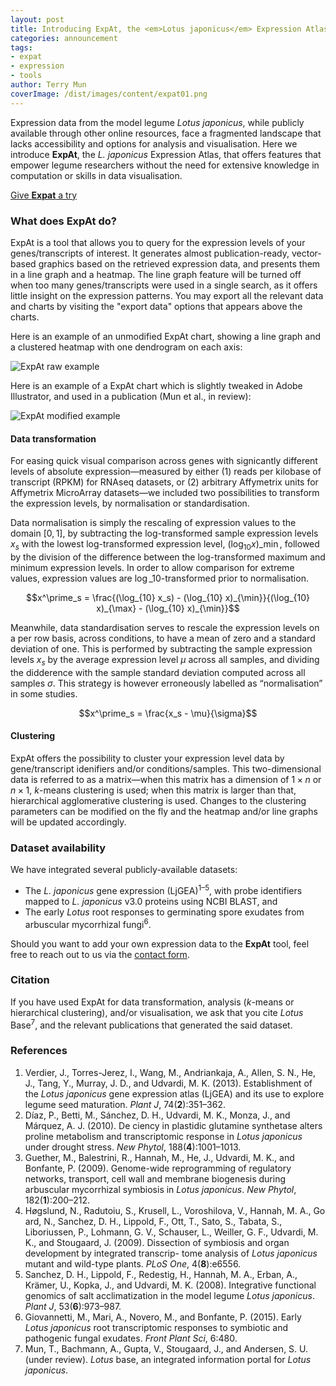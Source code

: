```yaml
---
layout: post
title: Introducing ExpAt, the <em>Lotus japonicus</em> Expression Atlas
categories: announcement
tags:
- expat
- expression
- tools
author: Terry Mun
coverImage: /dist/images/content/expat01.png
---
```

Expression data from the model legume *Lotus japonicus*, while publicly available through other online resources, face a fragmented landscape that lacks accessibility and options for analysis and visualisation. Here we introduce **ExpAt**, the *L. japonicus* Expression Atlas, that offers features that empower legume researchers without the need for extensive knowledge in computation or skills in data visualisation.

<p class="align-center"><a href="/expat" title="Expression Atlas for Lotus japonicus" class="button">Give <strong>Expat</strong> a try</a></p>

### What does ExpAt do?

ExpAt is a tool that allows you to query for the expression levels of your genes/transcripts of interest. It generates almost publication-ready, vector-based graphics based on the retrieved expression data, and presents them in a line graph and a heatmap. The line graph feature will be turned off when too many genes/transcripts were used in a single search, as it offers little insight on the expression patterns. You may export all the relevant data and charts by visiting the "export data" options that appears above the charts.

Here is an example of an unmodified ExpAt chart, showing a line graph and a clustered heatmap with one dendrogram on each axis:

![ExpAt raw example](/dist/images/content/expat01.png)

Here is an example of a ExpAt chart which is slightly tweaked in Adobe Illustrator, and used in a publication (Mun et al., in review):

![ExpAt modified example](/dist/images/content/expat02.png)

#### Data transformation

For easing quick visual comparison across genes with signicantly different levels of absolute expression&mdash;measured by either (1) reads per kilobase of transcript (RPKM) for RNAseq datasets, or (2) arbitrary Affymetrix units for Affymetrix MicroArray datasets&mdash;we included two possibilities to transform the expression levels, by normalisation or standardisation.

Data normalisation is simply the rescaling of expression values to the domain $[0, 1]$, by subtracting the log-transformed sample expression levels $x_s$ with the lowest log-transformed expression level, $(\log_{10} x)\_{\min}$, followed by the division of the difference between the log-transformed maximum and minimum expression levels. In order to allow comparison for extreme values, expression values are $\log\_{10}$-transformed prior to normalisation.

$$x^\prime_s = \frac{(\log_{10} x_s) - (\log_{10} x)_{\min}}{(\log_{10} x)_{\max} - (\log_{10} x)_{\min}}$$

Meanwhile, data standardisation serves to rescale the expression levels on a per row basis, across conditions, to have a mean of zero and a standard deviation of one. This is performed by subtracting the sample expression levels $x_s$ by the average expression level $\mu$ across all samples, and dividing the didderence with the sample standard deviation computed across all samples $\sigma$. This strategy is however erroneously labelled as “normalisation” in some studies.

$$x^\prime_s = \frac{x_s - \mu}{\sigma}$$

#### Clustering

ExpAt offers the possibility to cluster your expression level data by gene/transcript idenifiers and/or conditions/samples. This two-dimensional data is referred to as a matrix&mdash;when this matrix has a dimension of $1 \times n$ or $n \times 1$, *k*-means clustering is used; when this matrix is larger than that, hierarchical agglomerative clustering is used. Changes to the clustering parameters can be modified on the fly and the heatmap and/or line graphs will be updated accordingly.

### Dataset availability

We have integrated several publicly-available datasets:

- The *L. japonicus* gene expression (LjGEA)<sup>1&ndash;5</sup>, with probe identifiers mapped to *L. japonicus* v3.0 proteins using NCBI BLAST, and
- The early *Lotus* root responses to germinating spore exudates from arbuscular mycorrhizal fungi<sup>6</sup>.

Should you want to add your own expression data to the **ExpAt** tool, feel free to reach out to us via the [contact form](/meta/contact).

### Citation

If you have used ExpAt for data transformation, analysis (*k*-means or hierarchical clustering), and/or visualisation, we ask that you cite *Lotus* Base<sup>7</sup>, and the relevant publications that generated the said dataset.

<h3 class="refs">References</h3>

1. Verdier, J., Torres-Jerez, I., Wang, M., Andriankaja, A., Allen, S. N., He, J., Tang, Y., Murray, J. D., and Udvardi, M. K. (2013). Establishment of the *Lotus japonicus* gene expression atlas (LjGEA) and its use to explore legume seed maturation. *Plant J*, 74(**2**):351&ndash;362.
2. Díaz, P., Betti, M., Sánchez, D. H., Udvardi, M. K., Monza, J., and Márquez, A. J. (2010). De ciency in plastidic glutamine synthetase alters proline metabolism and transcriptomic response in *Lotus japonicus* under drought stress. *New Phytol*, 188(**4**):1001&ndash;1013.
3. Guether, M., Balestrini, R., Hannah, M., He, J., Udvardi, M. K., and Bonfante, P. (2009). Genome-wide reprogramming of regulatory networks, transport, cell wall and membrane biogenesis during arbuscular mycorrhizal symbiosis in *Lotus japonicus*. *New Phytol*, 182(**1**):200&ndash;212.
4. Høgslund, N., Radutoiu, S., Krusell, L., Voroshilova, V., Hannah, M. A., Go ard, N., Sanchez, D. H., Lippold, F., Ott, T., Sato, S., Tabata, S., Liboriussen, P., Lohmann, G. V., Schauser, L., Weiller, G. F., Udvardi, M. K., and Stougaard, J. (2009). Dissection of symbiosis and organ development by integrated transcrip- tome analysis of *Lotus japonicus* mutant and wild-type plants. *PLoS One*, 4(**8**):e6556.
5. Sanchez, D. H., Lippold, F., Redestig, H., Hannah, M. A., Erban, A., Krämer, U., Kopka, J., and Udvardi, M. K. (2008). Integrative functional genomics of salt acclimatization in the model legume *Lotus japonicus*. *Plant J*, 53(**6**):973&ndash;987.
6. Giovannetti, M., Mari, A., Novero, M., and Bonfante, P. (2015). Early *Lotus japonicus* root transcriptomic responses to symbiotic and pathogenic fungal exudates. *Front Plant Sci*, 6:480.
7. Mun, T., Bachmann, A., Gupta, V., Stougaard, J., and Andersen, S. U. (under review). *Lotus* base, an integrated information portal for *Lotus japonicus*.